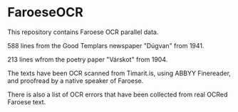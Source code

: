 # FaroeseOCR


This repository contains Faroese OCR parallel data.

588 lines from the Good Templars newspaper "Dúgvan" from 1941.

213 lines wfrom the poetry paper "Várskot" from 1904.

The texts have been OCR scanned from Timarit.is, using ABBYY Finereader, and proofread by a native speaker of Faroese.

There is also a list of OCR errors that have been collected from real OCRed Faroese text.
